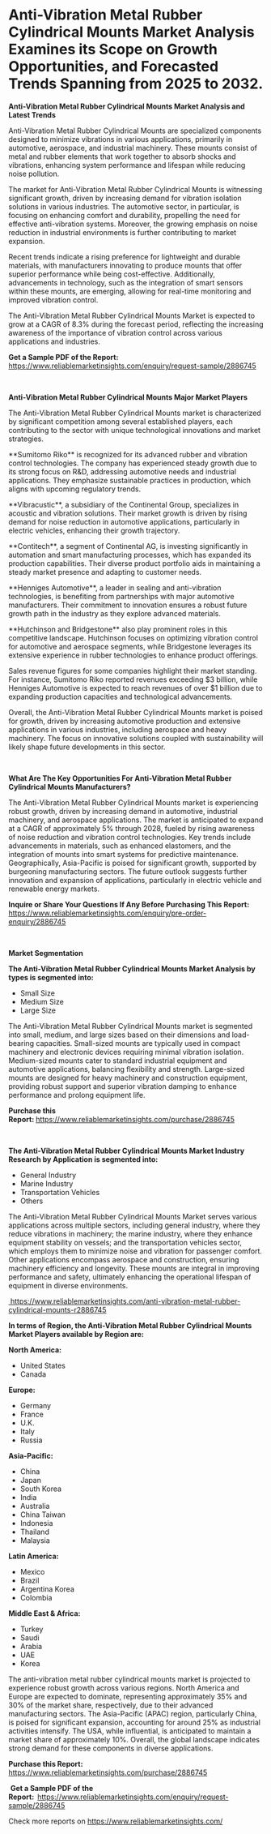 <p><h1>Anti-Vibration Metal Rubber Cylindrical Mounts Market Analysis Examines its Scope on Growth Opportunities, and Forecasted Trends Spanning from 2025 to 2032.</h1></p><p><strong>Anti-Vibration Metal Rubber Cylindrical Mounts Market Analysis and Latest Trends</strong></p>
<p><p>Anti-Vibration Metal Rubber Cylindrical Mounts are specialized components designed to minimize vibrations in various applications, primarily in automotive, aerospace, and industrial machinery. These mounts consist of metal and rubber elements that work together to absorb shocks and vibrations, enhancing system performance and lifespan while reducing noise pollution.</p><p>The market for Anti-Vibration Metal Rubber Cylindrical Mounts is witnessing significant growth, driven by increasing demand for vibration isolation solutions in various industries. The automotive sector, in particular, is focusing on enhancing comfort and durability, propelling the need for effective anti-vibration systems. Moreover, the growing emphasis on noise reduction in industrial environments is further contributing to market expansion.</p><p>Recent trends indicate a rising preference for lightweight and durable materials, with manufacturers innovating to produce mounts that offer superior performance while being cost-effective. Additionally, advancements in technology, such as the integration of smart sensors within these mounts, are emerging, allowing for real-time monitoring and improved vibration control.</p><p>The Anti-Vibration Metal Rubber Cylindrical Mounts Market is expected to grow at a CAGR of 8.3% during the forecast period, reflecting the increasing awareness of the importance of vibration control across various applications and industries.</p></p>
<p><strong>Get a Sample PDF of the Report:&nbsp;</strong> <a href="https://www.reliablemarketinsights.com/enquiry/request-sample/2886745?utm_campaign=2636&utm_medium=2&utm_source=Github&utm_content=ia&utm_term=13032025&utm_id=anti-vibration-metal-rubber-cylindrical-mounts">https://www.reliablemarketinsights.com/enquiry/request-sample/2886745</a></p>
<p>&nbsp;</p>
<p><strong>Anti-Vibration Metal Rubber Cylindrical Mounts Major Market Players</strong></p>
<p><p>The Anti-Vibration Metal Rubber Cylindrical Mounts market is characterized by significant competition among several established players, each contributing to the sector with unique technological innovations and market strategies.</p><p>**Sumitomo Riko** is recognized for its advanced rubber and vibration control technologies. The company has experienced steady growth due to its strong focus on R&D, addressing automotive needs and industrial applications. They emphasize sustainable practices in production, which aligns with upcoming regulatory trends.</p><p>**Vibracustic**, a subsidiary of the Continental Group, specializes in acoustic and vibration solutions. Their market growth is driven by rising demand for noise reduction in automotive applications, particularly in electric vehicles, enhancing their growth trajectory.</p><p>**Contitech**, a segment of Continental AG, is investing significantly in automation and smart manufacturing processes, which has expanded its production capabilities. Their diverse product portfolio aids in maintaining a steady market presence and adapting to customer needs.</p><p>**Henniges Automotive**, a leader in sealing and anti-vibration technologies, is benefiting from partnerships with major automotive manufacturers. Their commitment to innovation ensures a robust future growth path in the industry as they explore advanced materials.</p><p>**Hutchinson and Bridgestone** also play prominent roles in this competitive landscape. Hutchinson focuses on optimizing vibration control for automotive and aerospace segments, while Bridgestone leverages its extensive experience in rubber technologies to enhance product offerings.</p><p>Sales revenue figures for some companies highlight their market standing. For instance, Sumitomo Riko reported revenues exceeding $3 billion, while Henniges Automotive is expected to reach revenues of over $1 billion due to expanding production capacities and technological advancements.</p><p>Overall, the Anti-Vibration Metal Rubber Cylindrical Mounts market is poised for growth, driven by increasing automotive production and extensive applications in various industries, including aerospace and heavy machinery. The focus on innovative solutions coupled with sustainability will likely shape future developments in this sector.</p></p>
<p>&nbsp;</p>
<p><strong>What Are The Key Opportunities For Anti-Vibration Metal Rubber Cylindrical Mounts Manufacturers?</strong></p>
<p><p>The Anti-Vibration Metal Rubber Cylindrical Mounts market is experiencing robust growth, driven by increasing demand in automotive, industrial machinery, and aerospace applications. The market is anticipated to expand at a CAGR of approximately 5% through 2028, fueled by rising awareness of noise reduction and vibration control technologies. Key trends include advancements in materials, such as enhanced elastomers, and the integration of mounts into smart systems for predictive maintenance. Geographically, Asia-Pacific is poised for significant growth, supported by burgeoning manufacturing sectors. The future outlook suggests further innovation and expansion of applications, particularly in electric vehicle and renewable energy markets.</p></p>
<p><strong>Inquire or Share Your Questions If Any Before Purchasing This Report:</strong> <a href="https://www.reliablemarketinsights.com/enquiry/pre-order-enquiry/2886745?utm_campaign=2636&utm_medium=2&utm_source=Github&utm_content=ia&utm_term=13032025&utm_id=anti-vibration-metal-rubber-cylindrical-mounts">https://www.reliablemarketinsights.com/enquiry/pre-order-enquiry/2886745</a></p>
<p>&nbsp;</p>
<p><strong>Market Segmentation</strong></p>
<p><strong>The Anti-Vibration Metal Rubber Cylindrical Mounts Market Analysis by types is segmented into:</strong></p>
<p><ul><li>Small Size</li><li>Medium Size</li><li>Large Size</li></ul></p>
<p><p>The Anti-Vibration Metal Rubber Cylindrical Mounts market is segmented into small, medium, and large sizes based on their dimensions and load-bearing capacities. Small-sized mounts are typically used in compact machinery and electronic devices requiring minimal vibration isolation. Medium-sized mounts cater to standard industrial equipment and automotive applications, balancing flexibility and strength. Large-sized mounts are designed for heavy machinery and construction equipment, providing robust support and superior vibration damping to enhance performance and prolong equipment life.</p></p>
<p><strong>Purchase this Report:&nbsp;</strong><a href="https://www.reliablemarketinsights.com/purchase/2886745?utm_campaign=2636&utm_medium=2&utm_source=Github&utm_content=ia&utm_term=13032025&utm_id=anti-vibration-metal-rubber-cylindrical-mounts">https://www.reliablemarketinsights.com/purchase/2886745</a></p>
<p>&nbsp;</p>
<p><strong>The Anti-Vibration Metal Rubber Cylindrical Mounts Market Industry Research by Application is segmented into:</strong></p>
<p><ul><li>General Industry</li><li>Marine Industry</li><li>Transportation Vehicles</li><li>Others</li></ul></p>
<p><p>The Anti-Vibration Metal Rubber Cylindrical Mounts Market serves various applications across multiple sectors, including general industry, where they reduce vibrations in machinery; the marine industry, where they enhance equipment stability on vessels; and the transportation vehicles sector, which employs them to minimize noise and vibration for passenger comfort. Other applications encompass aerospace and construction, ensuring machinery efficiency and longevity. These mounts are integral in improving performance and safety, ultimately enhancing the operational lifespan of equipment in diverse environments.</p></p>
<p><a href="https://www.reliablemarketinsights.com/anti-vibration-metal-rubber-cylindrical-mounts-r2886745?utm_campaign=2636&utm_medium=2&utm_source=Github&utm_content=ia&utm_term=13032025&utm_id=anti-vibration-metal-rubber-cylindrical-mounts">&nbsp;https://www.reliablemarketinsights.com/anti-vibration-metal-rubber-cylindrical-mounts-r2886745</a></p>
<p><strong>In terms of Region, the Anti-Vibration Metal Rubber Cylindrical Mounts Market Players available by Region are:</strong></p>
<p>
    <p> <strong> North America: </strong>
        <ul>
            <li>United States</li>
            <li>Canada</li>
        </ul>
        </p> 
    <p> <strong> Europe: </strong>
        <ul>
            <li>Germany</li>
            <li>France</li>
            <li>U.K.</li>
            <li>Italy</li>
            <li>Russia</li>
        </ul>
        </p> 
    <p> <strong> Asia-Pacific: </strong>
        <ul>
            <li>China</li>
            <li>Japan</li>
            <li>South Korea</li>
            <li>India</li>
            <li>Australia</li>
            <li>China Taiwan</li>
            <li>Indonesia</li>
            <li>Thailand</li>
            <li>Malaysia</li>
        </ul>
        </p> 
    <p> <strong> Latin America: </strong>
        <ul>
            <li>Mexico</li>
            <li>Brazil</li>
            <li>Argentina Korea</li>
            <li>Colombia</li>
        </ul>
        </p> 
    <p> <strong> Middle East & Africa: </strong>
        <ul>
            <li>Turkey</li>
            <li>Saudi</li>
            <li>Arabia</li>
            <li>UAE</li>
            <li>Korea</li>
        </ul>
    </p>
    </p>
<p><p>The anti-vibration metal rubber cylindrical mounts market is projected to experience robust growth across various regions. North America and Europe are expected to dominate, representing approximately 35% and 30% of the market share, respectively, due to their advanced manufacturing sectors. The Asia-Pacific (APAC) region, particularly China, is poised for significant expansion, accounting for around 25% as industrial activities intensify. The USA, while influential, is anticipated to maintain a market share of approximately 10%. Overall, the global landscape indicates strong demand for these components in diverse applications.</p></p>
<p><strong>Purchase this Report: </strong><a href="https://www.reliablemarketinsights.com/purchase/2886745?utm_campaign=2636&utm_medium=2&utm_source=Github&utm_content=ia&utm_term=13032025&utm_id=anti-vibration-metal-rubber-cylindrical-mounts">https://www.reliablemarketinsights.com/purchase/2886745</a></p>
<p>&nbsp;<strong>Get a Sample PDF of the Report:&nbsp;&nbsp;</strong><a href="https://www.reliablemarketinsights.com/enquiry/request-sample/2886745?utm_campaign=2636&utm_medium=2&utm_source=Github&utm_content=ia&utm_term=13032025&utm_id=anti-vibration-metal-rubber-cylindrical-mounts">https://www.reliablemarketinsights.com/enquiry/request-sample/2886745</a></p>
<p><strong></strong></p>
<p>Check more reports on <a href="https://www.reliablemarketinsights.com/?utm_campaign=2636&utm_medium=2&utm_source=Github&utm_content=ia&utm_term=13032025&utm_id=anti-vibration-metal-rubber-cylindrical-mounts">https://www.reliablemarketinsights.com/</a></p>